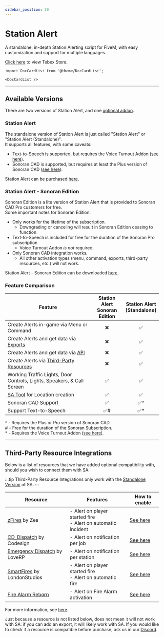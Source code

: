 ```yaml
---
sidebar_position: 20
---
```


# Station Alert

A standalone, in-depth Station Alerting script for FiveM, with easy customization and support for multiple languages.

[Click here](https://store.inferno-collection.com/category/sa) to view Tebex Store.

```mdx-code-block
import DocCardList from '@theme/DocCardList';

<DocCardList />
```

***

## Available Versions
There are two versions of Station Alert, and one [optional addon](usage/tts.md).

### Station Alert
The standalone version of Station Alert is just called "Station Alert" or "Station Alert (Standalone)".  
It supports all features, with some caveats:

- Text-to-Speech is supported, but requires the Voice Turnout Addon ([see here](usage/tts.md)).
- Sonoran CAD is supported, but requires at least the Plus version of Sonoran CAD ([see here](https://sonorancad.com/pricing)).

Station Alert can be purchased [here](https://store.inferno-collection.com/category/sa).

### Station Alert - Sonoran Edition
Sonoran Edition is a lite version of Station Alert that is provided to Sonoran CAD Pro customers for free.  
Some important notes for Sonoran Edition:

- Only works for the lifetime of the subscription.
  - Downgrading or canceling will result in Sonoran Edition ceasing to function.
- Text-to-Speech is included for free for the duration of the Sonoran Pro subscription.
  - Voice Turnout Addon *is not* required.
- Only Sonoran CAD integration works.
  - All other activation types (menu, command, exports, third-party resources, etc.) will not work.

Station Alert - Sonoran Edition can be downloaded [here](https://store.inferno-collection.com/package/station-alert-sonoran-edition).

### Feature Comparison

| Feature                                                                | Station Alert<br/>Sonoran Edition | Station Alert<br/>(Standalone) |
|------------------------------------------------------------------------|:---------------------------------:|:------------------------------:|
| Create Alerts in-game via Menu or Command                              |                 ❌                 |               ✅                |
| Create Alerts and get data via [Exports](developers/exports)           |                 ❌                 |               ✅                |
| Create Alerts and get data via [API](developers/api.mdx)               |                 ❌                 |               ✅                |
| Create Alerts via [Third-Party Resources](developers/third-party)      |                 ❌                 |               ✅                |
| Working Traffic Lights, Door Controls, Lights, Speakers, & Call Screen |                 ✅                 |               ✅                |
| [SA Tool](developers/tool.md) for Location creation                    |                 ✅                 |               ✅                |
| Sonoran CAD Support                                                    |                 ✅                 |              ✅\^               |
| Support Text-to-Speech                                                 |                ✅\#                |              ✅\*               |

\^ - Requires the Plus or Pro version of Sonoran CAD.  
\# - Free for the duration of the Sonoran Subscription.  
\* - Requires the Voice Turnout Addon ([see here](usage/tts.md)).

***

## Third-Party Resource Integrations

Below is a list of resources that we have added optional compatibility with, should you wish to connect them with SA.

:::tip
Third-Party Resource Integrations only work with the [Standalone Version](#station-alert-1) of SA.
:::

| Resource                                                                                                                                                             | Features                                                         | How to enable                                            |
|----------------------------------------------------------------------------------------------------------------------------------------------------------------------|------------------------------------------------------------------|----------------------------------------------------------|
| [zFires](https://forum.cfx.re/t/paid-standalone-esx-qbcore-z-fire/5244464?u=christopherm) by Zea                                                                     | - Alert on player started fire<br/>- Alert on automatic incident | [See here](developers/third-party.md#zfires)             |
| [CD_Dispatch](https://forum.cfx.re/t/paid-codesign-police-dispatch/2007097?u=christopherm) by Codesign                                                               | - Alert on notification per job                                  | [See here](developers/third-party.md#cd_dispatch)        |
| [Emergency Dispatch](https://love-rp.tebex.io/package/4887641) by LoveRP                                                                                             | - Alert on notification per station                              | [See here](developers/third-party.md#emergency-dispatch) |
| [SmartFires](https://forum.cfx.re/t/smart-fires-automatic-fires-fire-smoke-types-many-integrations-standalone-paid-resource/4792695?u=christopherm) by LondonStudios | - Alert on player started fire<br/>- Alert on automatic fire     | [See here](developers/third-party.md#smart-fires)        |
| [Fire Alarm Reborn](../fire-alarm-reborn)                                                                                                                            | - Alert on Fire Alarm activation                                 | [See here](developers/third-party.md#fire-alarm-reborn)  |

For more information, see [here](developers/third-party.md).

Just because a resource is not listed below, does not mean it will not work with SA: if you can add an export, it will likely work with SA. 
If you would like to check if a resource is compatible before purchase, ask us in our [Discord](https://inferno.gay/discord).
